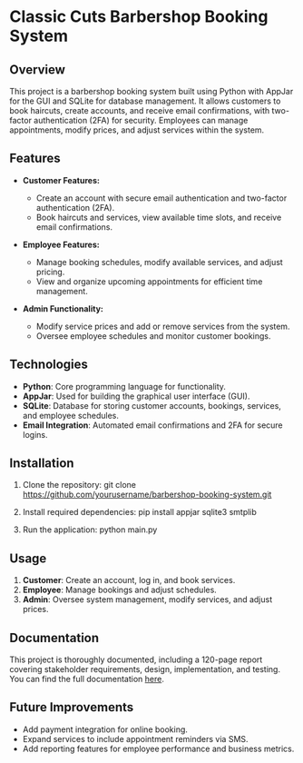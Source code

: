 # Classic Cuts Barbershop Booking System

## Overview

This project is a barbershop booking system built using Python with AppJar for the GUI and SQLite for database management. It allows customers to book haircuts, create accounts, and receive email confirmations, with two-factor authentication (2FA) for security. Employees can manage appointments, modify prices, and adjust services within the system.

## Features

- **Customer Features:**
  - Create an account with secure email authentication and two-factor authentication (2FA).
  - Book haircuts and services, view available time slots, and receive email confirmations.
  
- **Employee Features:**
  - Manage booking schedules, modify available services, and adjust pricing.
  - View and organize upcoming appointments for efficient time management.
  
- **Admin Functionality:**
  - Modify service prices and add or remove services from the system.
  - Oversee employee schedules and monitor customer bookings.

## Technologies

- **Python**: Core programming language for functionality.
- **AppJar**: Used for building the graphical user interface (GUI).
- **SQLite**: Database for storing customer accounts, bookings, services, and employee schedules.
- **Email Integration**: Automated email confirmations and 2FA for secure logins.

## Installation

1. Clone the repository:
git clone https://github.com/yourusername/barbershop-booking-system.git

2. Install required dependencies:
pip install appjar sqlite3 smtplib

3. Run the application:
python main.py


## Usage

1. **Customer**: Create an account, log in, and book services.
2. **Employee**: Manage bookings and adjust schedules.
3. **Admin**: Oversee system management, modify services, and adjust prices.

## Documentation

This project is thoroughly documented, including a 120-page report covering stakeholder requirements, design, implementation, and testing. You can find the full documentation [here](classiccuts_project.docx).

## Future Improvements

- Add payment integration for online booking.
- Expand services to include appointment reminders via SMS.
- Add reporting features for employee performance and business metrics.

